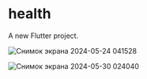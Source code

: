 # health

A new Flutter project.

![Снимок экрана 2024-05-24 041528](https://github.com/mazkanataru/Reminder_pill/assets/116063218/daf529c3-1c37-41b8-90b5-4d08a70c4c36)

![Снимок экрана 2024-05-30 024040](https://github.com/mazkanataru/Reminder_pill/assets/116063218/e5fffe4d-60ec-4505-aed7-6532a5c87bed)
